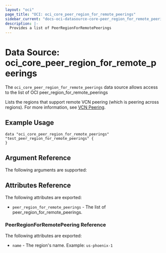 ```yaml
---
layout: "oci"
page_title: "OCI: oci_core_peer_region_for_remote_peerings"
sidebar_current: "docs-oci-datasource-core-peer_region_for_remote_peerings"
description: |-
  Provides a list of PeerRegionForRemotePeerings
---
```


# Data Source: oci_core_peer_region_for_remote_peerings
The `oci_core_peer_region_for_remote_peerings` data source allows access to the list of OCI peer_region_for_remote_peerings

Lists the regions that support remote VCN peering (which is peering across regions).
For more information, see [VCN Peering](https://docs.us-phoenix-1.oraclecloud.com/Content/Network/Tasks/VCNpeering.htm).


## Example Usage

```hcl
data "oci_core_peer_region_for_remote_peerings" "test_peer_region_for_remote_peerings" {
}
```

## Argument Reference

The following arguments are supported:



## Attributes Reference

The following attributes are exported:

* `peer_region_for_remote_peerings` - The list of peer_region_for_remote_peerings.

### PeerRegionForRemotePeering Reference

The following attributes are exported:

* `name` - The region's name.  Example: `us-phoenix-1` 


